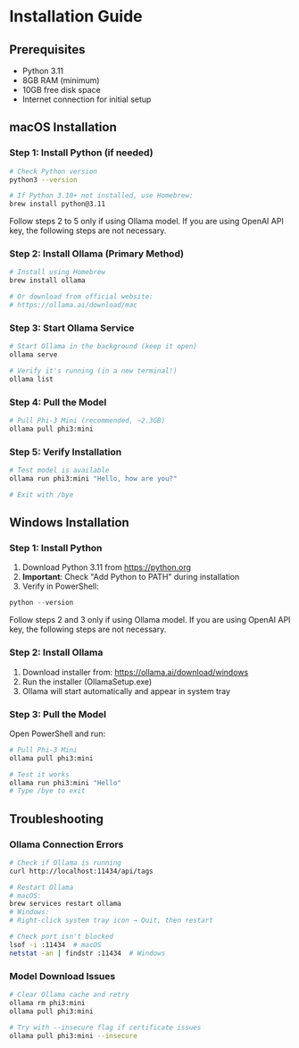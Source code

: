 # Installation Guide

## Prerequisites

- Python 3.11
- 8GB RAM (minimum)
- 10GB free disk space
- Internet connection for initial setup

## macOS Installation

### Step 1: Install Python (if needed)

```bash
# Check Python version
python3 --version

# If Python 3.10+ not installed, use Homebrew:
brew install python@3.11
```

Follow steps 2 to 5 only if using Ollama model. If you are using OpenAI API key, the following steps are not necessary.

### Step 2: Install Ollama (Primary Method)

```bash
# Install using Homebrew
brew install ollama

# Or download from official website:
# https://ollama.ai/download/mac
```

### Step 3: Start Ollama Service

```bash
# Start Ollama in the background (keep it open)
ollama serve

# Verify it's running (in a new terminal!)
ollama list
```

### Step 4: Pull the Model

```bash
# Pull Phi-3 Mini (recommended, ~2.3GB)
ollama pull phi3:mini
```

### Step 5: Verify Installation

```bash
# Test model is available
ollama run phi3:mini "Hello, how are you?"

# Exit with /bye
```

## Windows Installation

### Step 1: Install Python

1. Download Python 3.11 from https://python.org
2. **Important**: Check "Add Python to PATH" during installation
3. Verify in PowerShell:

```powershell
python --version
```

Follow steps 2 and 3 only if using Ollama model. If you are using OpenAI API key, the following steps are not necessary.

### Step 2: Install Ollama

1. Download installer from: https://ollama.ai/download/windows
2. Run the installer (OllamaSetup.exe)
3. Ollama will start automatically and appear in system tray

### Step 3: Pull the Model

Open PowerShell and run:

```bash
# Pull Phi-3 Mini
ollama pull phi3:mini

# Test it works
ollama run phi3:mini "Hello"
# Type /bye to exit
```

## Troubleshooting

### Ollama Connection Errors

```bash
# Check if Ollama is running
curl http://localhost:11434/api/tags

# Restart Ollama
# macOS:
brew services restart ollama
# Windows: 
# Right-click system tray icon → Quit, then restart

# Check port isn't blocked
lsof -i :11434  # macOS
netstat -an | findstr :11434  # Windows
```

### Model Download Issues

```bash
# Clear Ollama cache and retry
ollama rm phi3:mini
ollama pull phi3:mini

# Try with --insecure flag if certificate issues
ollama pull phi3:mini --insecure
```